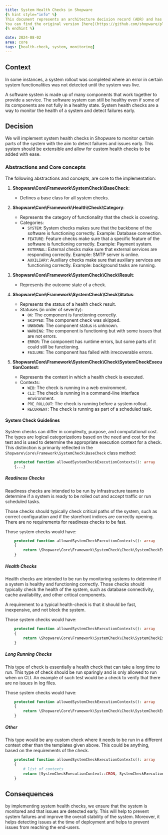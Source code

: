 ```yaml
---
title: System Health Checks in Shopware
{% hint style="info" %}
This document represents an architecture decision record (ADR) and has been mirrored from the ADR section in our Shopware 6 repository.
You can find the original version [here](https://github.com/shopware/platform/blob/trunk/adr/2024-08-02-system-health-check.md)
{% endhint %}

date: 2024-08-02
area: core
tags: [health-check, system, monitoring]
---
```


## Context

In some instances, a system rollout was completed where an error in certain system functionalities was not detected until the system was live.

A software system is made up of many components that work together to provide a service. The software system can still be healthy even if some of its components are not fully in a healthy state.  System health checks are a way to monitor the health of a system and detect failures early.

## Decision

We will implement system health checks in Shopware to monitor certain parts of the system with the aim to detect failures and issues early.
This system should be extensible and allow for custom health checks to be added with ease.

### Abstractions and Core concepts

The following abstractions and concepts, are core to the implementation:

1. **Shopware\Core\Framework\SystemCheck\BaseCheck**:
    - Defines a base class for all system checks.

2. **Shopware\Core\Framework\Health\Check\Category**:
    - Represents the category of functionality that the check is covering. 
    - Categories:
        - `SYSTEM`: System checks makes sure that the backbone of the software is functioning correctly. Example: Database connection.
        - `FEATURE`: Feature checks make sure that a specific feature of the software is functioning correctly. Example: Payment system.
        - `EXTERNAL`: External checks make sure that external services are responding correctly. Example: SMTP server is online.
        - `AUXILIARY`: Auxiliary checks make sure that auxiliary services are functioning correctly. Example: background tasks are running.

3. **Shopware\Core\Framework\SystemCheck\Check\Result**:
    - Represents the outcome state of a check.

4. **Shopware\Core\Framework\SystemCheck\Check\Status**:
    - Represents the status of a health check result.
    - Statuses (in order of severity):
      - `OK`: The component is functioning correctly.
      - `SKIPPED`: The component check was skipped.
      - `UNKNOWN`: The component status is unknown.
      - `WARNING`: The component is functioning but with some issues that are not errors.
      - `ERROR`: The component has runtime errors, but some parts of it could still be functioning.
      - `FAILURE`: The component has failed with irrecoverable errors.

5. **Shopware\Core\Framework\SystemCheck\Check\SystemCheckExecutionContext**:
    - Represents the context in which a health check is executed.
    - Contexts:
        - `WEB`: The check is running in a web environment.
        - `CLI`: The check is running in a command-line interface environment.
        - `PRE_ROLLOUT`: The check is running before a system rollout.
        - `RECURRENT`: The check is running as part of a scheduled task.

#### System Check Guidelines

System checks can differ in complexity, purpose, and computational cost. The types are logical categorizations based on the need and cost for the test and is used to determine the appropriate execution context for a check.
This distinction is primarily reflected in the `Shopware\Core\Framework\SystemCheck\BaseCheck` class method:
```php
    protected function allowedSystemCheckExecutionContexts(): array
    {...}
```

##### Readiness Checks

Readiness checks are intended to be run by infrastructure teams to determine if a system is ready to be rolled out and accept traffic or run scheduled tasks.

Those checks should typically check critical paths of the system, such as correct configuration and if the storefront indices are correctly opening.  There are no requirements for readiness checks to be fast.

Those system checks would have:

```php
    protected function allowedSystemCheckExecutionContexts(): array
    {
        return \Shopware\Core\Framework\SystemCheck\Check\SystemCheckExecutionContext::readiness();
    }
```

##### Health Checks

Health checks are intended to be run by monitoring systems to determine if a system is healthy and functioning correctly. Those checks should typically check the health of the system, such as database connectivity, cache availability, and other critical components.

A requirement to a typical health-check is that it should be fast, inexpensive, and not block the system.

Those system checks would have:

```php
    protected function allowedSystemCheckExecutionContexts(): array
    {
        return \Shopware\Core\Framework\SystemCheck\Check\SystemCheckExecutionContext::cases();
    }
```

##### Long Running Checks

This type of check is essentially a health check that can take a long time to run. This type of check should be run sparingly and is only allowed to run when on CLI.
An example of such test would be a check to verify that there are no issues in log files.

Those system checks would have:

```php
    protected function allowedSystemCheckExecutionContexts(): array
    {
        return \Shopware\Core\Framework\SystemCheck\Check\SystemCheckExecutionContext::longRunning();
    }
```

##### Other

This type would be any custom check where it needs to be run in a different context other than the templates given above. This could be anything, based on the requirements of the check.

```php
    protected function allowedSystemCheckExecutionContexts(): array
    {
        # list of contexts
        return [SystemCheckExecutionContext::CRON, SystemCheckExecutionContext::WEB];
    }
```

## Consequences

by implementing system health checks, we ensure that the system is monitored and that issues are detected early. This will help to prevent system failures and improve the overall stability of the system.
Moreover, it helps detecting issues at the time of deployment and helps to prevent issues from reaching the end-users.
